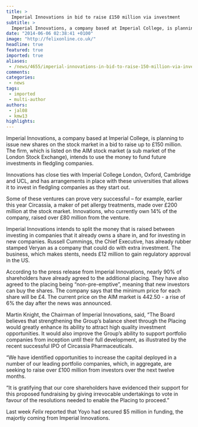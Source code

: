 ```yaml
---
title: >
  Imperial Innovations in bid to raise £150 million via investment
subtitle: >
  Imperial Innovations, a company based at Imperial College, is planning to issue new shares on the stock market in a bid to raise up to £150 million.
date: "2014-06-06 02:38:41 +0100"
image: "http://felixonline.co.uk/"
headline: true
featured: true
imported: true
aliases:
 - /news/4655/imperial-innovations-in-bid-to-raise-150-million-via-investment
comments:
categories:
 - news
tags:
 - imported
 - multi-author
authors:
 - jal08
 - kmw13
highlights:
---
```


Imperial Innovations, a company based at Imperial College, is planning to issue new shares on the stock market in a bid to raise up to £150 million. The firm, which is listed on the AIM stock market (a sub market of the London Stock Exchange), intends to use the money to fund future investments in fledgling companies.

Innovations has close ties with Imperial College London, Oxford, Cambridge and UCL, and has arrangements in place with these universities that allows it to invest in fledgling companies as they start out.

Some of these ventures can prove very successful – for example, earlier this year Circassia, a maker of pet allergy treatments, made over £200 million at the stock market. Innovations, who currently own 14% of the company, raised over £80 million from the venture.

Imperial Innovations intends to split the money that is raised between investing in companies that it already owns a share in, and for investing in new companies. Russell Cummings, the Chief Executive, has already rubber stamped Veryan as a company that could do with extra investment. The business, which makes stents, needs £12 million to gain regulatory approval in the US.

According to the press release from Imperial Innovations, nearly 90% of shareholders have already agreed to the additional placing. They have also agreed to the placing being “non-pre-emptive”, meaning that new investors can buy the shares. The company says that the minimum price for each share will be £4. The current price on the AIM market is 442.50 - a rise of 6% the day after the news was announced.

Martin Knight, the Chairman of Imperial Innovations, said, “The Board believes that strengthening the Group’s balance sheet through the Placing would greatly enhance its ability to attract high quality investment opportunities. It would also improve the Group’s ability to support portfolio companies from inception until their full development, as illustrated by the recent successful IPO of Circassia Pharmaceuticals.

“We have identified opportunities to increase the capital deployed in a number of our leading portfolio companies, which, in aggregate, are seeking to raise over £100 million from investors over the next twelve months.

“It is gratifying that our core shareholders have evidenced their support for this proposed fundraising by giving irrevocable undertakings to vote in favour of the resolutions needed to enable the Placing to proceed.”

Last week _Felix_ reported that Yoyo had secured $5 million in funding, the majortiy coming from Imperial Innovations.
